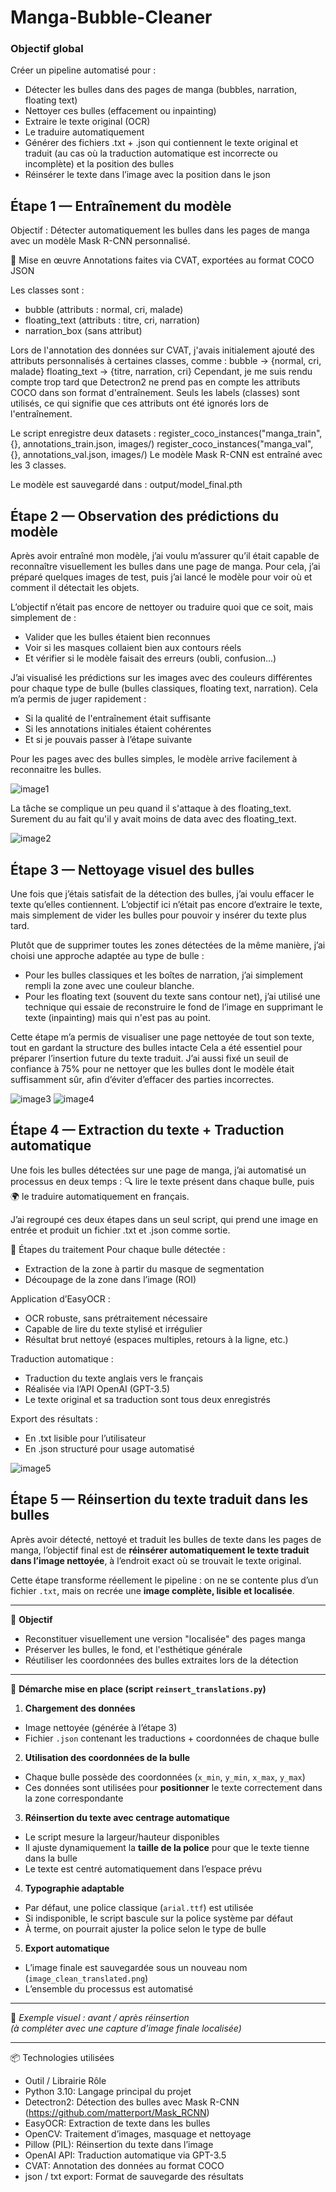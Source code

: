 # Manga-Bubble-Cleaner
### Objectif global
Créer un pipeline automatisé pour :

- Détecter les bulles dans des pages de manga (bubbles, narration, floating text)
- Nettoyer ces bulles (effacement ou inpainting)
- Extraire le texte original (OCR)
- Le traduire automatiquement
- Générer des fichiers .txt + .json qui contiennent le texte original et traduit (au cas où la traduction automatique est incorrecte ou incomplète) et la position des bulles
- Réinsérer le texte dans l’image avec la position dans le json

## Étape 1 — Entraînement du modèle
Objectif :
Détecter automatiquement les bulles dans les pages de manga avec un modèle Mask R-CNN personnalisé.

🧪 Mise en œuvre
Annotations faites via CVAT, exportées au format COCO JSON

Les classes sont :
- bubble (attributs : normal, cri, malade)
- floating_text (attributs : titre, cri, narration)
- narration_box (sans attribut)

Lors de l'annotation des données sur CVAT, j'avais initialement ajouté des attributs personnalisés à certaines classes, comme :
bubble → {normal, cri, malade}
floating_text → {titre, narration, cri}
Cependant, je me suis rendu compte trop tard que Detectron2 ne prend pas en compte les attributs COCO dans son format d'entraînement.
Seuls les labels (classes) sont utilisés, ce qui signifie que ces attributs ont été ignorés lors de l'entraînement.

Le script enregistre deux datasets :
register_coco_instances("manga_train", {}, annotations_train.json, images/)
register_coco_instances("manga_val", {}, annotations_val.json, images/)
Le modèle Mask R-CNN est entraîné avec les 3 classes.

Le modèle est sauvegardé dans : output/model_final.pth

## Étape 2 — Observation des prédictions du modèle
Après avoir entraîné mon modèle, j’ai voulu m’assurer qu’il était capable de reconnaître visuellement les bulles dans une page de manga.
Pour cela, j’ai préparé quelques images de test, puis j’ai lancé le modèle pour voir où et comment il détectait les objets.

L’objectif n’était pas encore de nettoyer ou traduire quoi que ce soit, mais simplement de :
- Valider que les bulles étaient bien reconnues
- Voir si les masques collaient bien aux contours réels
- Et vérifier si le modèle faisait des erreurs (oubli, confusion...)

J’ai visualisé les prédictions sur les images avec des couleurs différentes pour chaque type de bulle (bulles classiques, floating text, narration).
Cela m’a permis de juger rapidement :
- Si la qualité de l'entraînement était suffisante
- Si les annotations initiales étaient cohérentes
- Et si je pouvais passer à l’étape suivante

Pour les pages avec des bulles simples, le modèle arrive facilement à reconnaitre les bulles.

![image1](https://github.com/user-attachments/assets/121673fe-a03b-4f78-9d34-e18871854b21)

La tâche se complique un peu quand il s'attaque à des floating_text.
Surement du au fait qu'il y avait moins de data avec des floating_text.

![image2](https://github.com/user-attachments/assets/30997745-2115-4465-b0b0-148027ca5779)


## Étape 3 — Nettoyage visuel des bulles
Une fois que j’étais satisfait de la détection des bulles, j’ai voulu effacer le texte qu’elles contiennent.
L’objectif ici n’était pas encore d’extraire le texte, mais simplement de vider les bulles pour pouvoir y insérer du texte plus tard.

Plutôt que de supprimer toutes les zones détectées de la même manière, j’ai choisi une approche adaptée au type de bulle :
- Pour les bulles classiques et les boîtes de narration, j’ai simplement rempli la zone avec une couleur blanche.
- Pour les floating text (souvent du texte sans contour net), j’ai utilisé une technique qui essaie de reconstruire le fond de l’image en supprimant le texte (inpainting) mais qui n'est pas au point.

Cette étape m’a permis de visualiser une page nettoyée de tout son texte, tout en gardant la structure des bulles intacte
Cela a été essentiel pour préparer l’insertion future du texte traduit.
J’ai aussi fixé un seuil de confiance à 75% pour ne nettoyer que les bulles dont le modèle était suffisamment sûr, afin d’éviter d’effacer des parties incorrectes.

![image3](https://github.com/user-attachments/assets/693c22b3-4398-4798-8222-fa7ae7d91cb5)
![image4](https://github.com/user-attachments/assets/c04343a7-7479-4693-8a9e-76a2465fc467)

## Étape 4 — Extraction du texte + Traduction automatique
Une fois les bulles détectées sur une page de manga, j’ai automatisé un processus en deux temps :
🔍 lire le texte présent dans chaque bulle, puis 🌍 le traduire automatiquement en français.

J’ai regroupé ces deux étapes dans un seul script, qui prend une image en entrée et produit un fichier .txt et .json comme sortie.

🧪 Étapes du traitement
Pour chaque bulle détectée :
- Extraction de la zone à partir du masque de segmentation
- Découpage de la zone dans l’image (ROI)

Application d’EasyOCR :
- OCR robuste, sans prétraitement nécessaire
- Capable de lire du texte stylisé et irrégulier
- Résultat brut nettoyé (espaces multiples, retours à la ligne, etc.)

Traduction automatique :
- Traduction du texte anglais vers le français
- Réalisée via l’API OpenAI (GPT-3.5)
- Le texte original et sa traduction sont tous deux enregistrés

Export des résultats :
- En .txt lisible pour l’utilisateur
- En .json structuré pour usage automatisé
  
![image5](https://github.com/user-attachments/assets/89ffcd4e-02e1-4dfa-bb3c-f1537178c068)

## Étape 5 — Réinsertion du texte traduit dans les bulles

Après avoir détecté, nettoyé et traduit les bulles de texte dans les pages de manga, l’objectif final est de **réinsérer automatiquement le texte traduit dans l’image nettoyée**, à l’endroit exact où se trouvait le texte original.

Cette étape transforme réellement le pipeline : on ne se contente plus d’un fichier `.txt`, mais on recrée une **image complète, lisible et localisée**.

---

🎯 **Objectif**

- Reconstituer visuellement une version "localisée" des pages manga
- Préserver les bulles, le fond, et l'esthétique générale
- Réutiliser les coordonnées des bulles extraites lors de la détection

---

🧪 **Démarche mise en place (script `reinsert_translations.py`)**

1.  **Chargement des données**
   - Image nettoyée (générée à l’étape 3)
   - Fichier `.json` contenant les traductions + coordonnées de chaque bulle

2.  **Utilisation des coordonnées de la bulle**
   - Chaque bulle possède des coordonnées (`x_min`, `y_min`, `x_max`, `y_max`)
   - Ces données sont utilisées pour **positionner** le texte correctement dans la zone correspondante

3.  **Réinsertion du texte avec centrage automatique**
   - Le script mesure la largeur/hauteur disponibles
   - Il ajuste dynamiquement la **taille de la police** pour que le texte tienne dans la bulle
   - Le texte est centré automatiquement dans l’espace prévu

4.  **Typographie adaptable**
   - Par défaut, une police classique (`arial.ttf`) est utilisée
   - Si indisponible, le script bascule sur la police système par défaut
   - À terme, on pourrait ajuster la police selon le type de bulle

5.  **Export automatique**
   - L’image finale est sauvegardée sous un nouveau nom (`image_clean_translated.png`)
   - L’ensemble du processus est automatisé

---

📸 *Exemple visuel : avant / après réinsertion*  
*(à compléter avec une capture d’image finale localisée)*

---

📦 Technologies utilisées
- Outil / Librairie	Rôle
- Python 3.10:	 Langage principal du projet
- Detectron2: 	Détection des bulles avec Mask R-CNN (https://github.com/matterport/Mask_RCNN)
- EasyOCR:	Extraction de texte dans les bulles
- OpenCV: 	Traitement d’images, masquage et nettoyage
- Pillow (PIL):	Réinsertion du texte dans l’image
- OpenAI API:	Traduction automatique via GPT-3.5
- CVAT:	Annotation des données au format COCO
- json / txt export:	Format de sauvegarde des résultats
